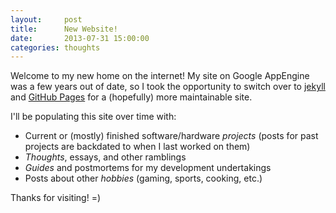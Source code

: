 ```yaml
---
layout:     post
title:      New Website!
date:       2013-07-31 15:00:00
categories: thoughts
---
```


Welcome to my new home on the internet! My site on Google AppEngine was a few
years out of date, so I took the opportunity to switch over to [jekyll][jekyll]
and [GitHub Pages][ghpages] for a (hopefully) more maintainable site. 

I'll be populating this site over time with:

* Current or (mostly) finished software/hardware *projects* (posts for past
projects are backdated to when I last worked on them)
* *Thoughts*, essays, and other ramblings
* *Guides* and postmortems for my development undertakings
* Posts about other *hobbies* (gaming, sports, cooking, etc.)

Thanks for visiting! =)

[jekyll]:    http://jekyllrb.com
[ghpages]:   http://pages.github.com
